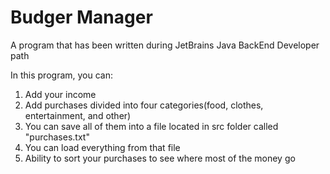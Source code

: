 # Budger Manager
A program that has been written during JetBrains Java BackEnd Developer path


In this program, you can:
  1. Add your income
  2. Add purchases divided into four categories(food, clothes, entertainment, and other)
  3. You can save all of them into a file located in src folder called "purchases.txt"
  4. You can load everything from that file
  5. Ability to sort your purchases to see where most of the money go
